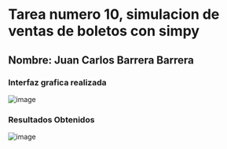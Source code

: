 # Tarea numero 10, simulacion de ventas de boletos con simpy
## Nombre: Juan Carlos Barrera Barrera


### Interfaz grafica realizada
![image](https://user-images.githubusercontent.com/51795550/182079919-b0f8f164-daa6-48ba-884a-3c8ecc3369f4.png)
### Resultados Obtenidos
![image](https://user-images.githubusercontent.com/51795550/182079952-1b23f717-9658-474e-97d6-83c99e83af9e.png)
